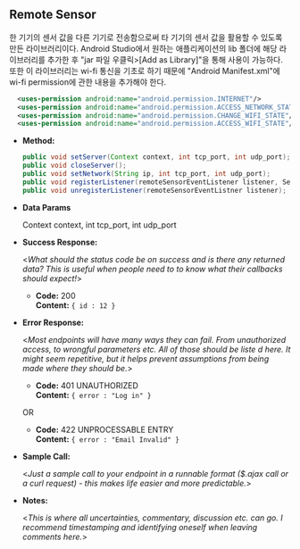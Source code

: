 **Remote Sensor**
----
  한 기기의 센서 값을 다른 기기로 전송함으로써 타 기기의 센서 값을 활용할 수 있도록 만든 라이브러리이다. Android Studio에서 원하는 애플리케이션의 lib 폴더에 해당 라이브러리를 추가한 후 "jar 파일 우클릭>[Add as Library]"을 통해 사용이 가능하다. 또한 이 라이브러리는 wi-fi 통신을 기초로 하기 때문에 "Android Manifest.xml"에 wi-fi permission에 관한 내용을 추가해야 한다.
~~~ xml
  <uses-permission android:name="android.permission.INTERNET"/>
  <uses-permission android:name="android.permission.ACCESS_NETWORK_STATE"/>
  <uses-permission android:name="android.permission.CHANGE_WIFI_STATE"/>
  <uses-permission android:name="android.permission.ACCESS_WIFI_STATE"/>
~~~ 


* **Method:**
  ~~~ java
  public void setServer(Context context, int tcp_port, int udp_port);   
  public void closeServer();   
  public void setNetwork(String ip, int tcp_port, int udp_port);   
  public void registerListener(remoteSensorEventListener listener, Sensor sensor, int samplingPeriodUs);
  public void unregisterListener(remoteSensorEventListner listener);
  ~~~

* **Data Params**

  Context context, int tcp_port, int udp_port

* **Success Response:**
  
  <_What should the status code be on success and is there any returned data? This is useful when people need to to know what their callbacks should expect!_>

  * **Code:** 200 <br />
    **Content:** `{ id : 12 }`
 
* **Error Response:**

  <_Most endpoints will have many ways they can fail. From unauthorized access, to wrongful parameters etc. All of those should be liste d here. It might seem repetitive, but it helps prevent assumptions from being made where they should be._>

  * **Code:** 401 UNAUTHORIZED <br />
    **Content:** `{ error : "Log in" }`

  OR

  * **Code:** 422 UNPROCESSABLE ENTRY <br />
    **Content:** `{ error : "Email Invalid" }`

* **Sample Call:**

  <_Just a sample call to your endpoint in a runnable format ($.ajax call or a curl request) - this makes life easier and more predictable._> 

* **Notes:**

  <_This is where all uncertainties, commentary, discussion etc. can go. I recommend timestamping and identifying oneself when leaving comments here._> 
